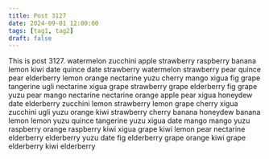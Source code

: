 ```yaml
---
title: Post 3127
date: 2024-09-01 12:00:00
tags: [tag1, tag2]
draft: false
---
```

This is post 3127.
watermelon
zucchini
apple
strawberry
raspberry
banana
lemon
kiwi
date
quince
date
strawberry
watermelon
strawberry
pear
quince
pear
elderberry
lemon
orange
nectarine
yuzu
cherry
mango
xigua
fig
grape
tangerine
ugli
nectarine
xigua
grape
strawberry
grape
elderberry
fig
grape
yuzu
pear
mango
nectarine
nectarine
orange
apple
pear
xigua
honeydew
date
elderberry
zucchini
lemon
strawberry
lemon
grape
cherry
xigua
zucchini
ugli
yuzu
orange
kiwi
strawberry
cherry
banana
honeydew
banana
lemon
lemon
yuzu
quince
tangerine
yuzu
xigua
date
mango
mango
yuzu
raspberry
orange
raspberry
kiwi
xigua
grape
kiwi
lemon
pear
nectarine
elderberry
elderberry
yuzu
date
fig
elderberry
grape
orange
kiwi
grape
elderberry
kiwi
elderberry
